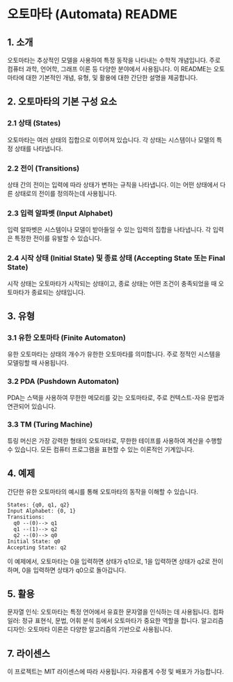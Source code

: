 # 오토마타 (Automata) README
## 1. 소개
오토마타는 추상적인 모델을 사용하여 특정 동작을 나타내는 수학적 개념입니다. 주로 컴퓨터 과학, 언어학, 그래프 이론 등 다양한 분야에서 사용됩니다. 이 README는 오토마타에 대한 기본적인 개념, 유형, 및 활용에 대한 간단한 설명을 제공합니다.

## 2. 오토마타의 기본 구성 요소
### 2.1 상태 (States)
오토마타는 여러 상태의 집합으로 이루어져 있습니다. 각 상태는 시스템이나 모델의 특정 상태를 나타냅니다.

### 2.2 전이 (Transitions)
상태 간의 전이는 입력에 따라 상태가 변하는 규칙을 나타냅니다. 이는 어떤 상태에서 다른 상태로의 전이를 정의하는데 사용됩니다.

### 2.3 입력 알파벳 (Input Alphabet)
입력 알파벳은 시스템이나 모델이 받아들일 수 있는 입력의 집합을 나타냅니다. 각 입력은 특정한 전이를 유발할 수 있습니다.

### 2.4 시작 상태 (Initial State) 및 종료 상태 (Accepting State 또는 Final State)
시작 상태는 오토마타가 시작되는 상태이고, 종료 상태는 어떤 조건이 충족되었을 때 오토마타가 종료되는 상태입니다.

## 3. 유형
### 3.1 유한 오토마타 (Finite Automaton)
유한 오토마타는 상태의 개수가 유한한 오토마타를 의미합니다. 주로 정적인 시스템을 모델링할 때 사용됩니다.

### 3.2 PDA (Pushdown Automaton)
PDA는 스택을 사용하여 무한한 메모리를 갖는 오토마타로, 주로 컨텍스트-자유 문법과 연관되어 있습니다.

### 3.3 TM (Turing Machine)
튜링 머신은 가장 강력한 형태의 오토마타로, 무한한 테이프를 사용하여 계산을 수행할 수 있습니다. 모든 컴퓨터 프로그램을 표현할 수 있는 이론적인 기계입니다.

## 4. 예제
간단한 유한 오토마타의 예시를 통해 오토마타의 동작을 이해할 수 있습니다.

```plaintext
States: {q0, q1, q2}
Input Alphabet: {0, 1}
Transitions:
  q0 --(0)--> q1
  q1 --(1)--> q2
  q2 --(0)--> q0
Initial State: q0
Accepting State: q2
```
이 예제에서, 오토마타는 0을 입력하면 상태가 q1으로, 1을 입력하면 상태가 q2로 전이하며, 0을 입력하면 상태가 q0으로 돌아갑니다.

## 5. 활용
문자열 인식: 오토마타는 특정 언어에서 유효한 문자열을 인식하는 데 사용됩니다.
컴파일러: 정규 표현식, 문법, 어휘 분석 등에서 오토마타가 중요한 역할을 합니다.
알고리즘 디자인: 오토마타 이론은 다양한 알고리즘의 기반으로 사용됩니다.
## 7. 라이센스
이 프로젝트는 MIT 라이센스에 따라 사용됩니다. 자유롭게 수정 및 배포가 가능합니다.







